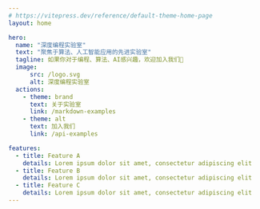 ```yaml
---
# https://vitepress.dev/reference/default-theme-home-page
layout: home

hero:
  name: "深度编程实验室"
  text: "聚焦于算法、人工智能应用的先进实验室"
  tagline: 如果你对于编程、算法、AI感兴趣，欢迎加入我们🎉
  image:
      src: /logo.svg
      alt: 深度编程实验室
  actions:
    - theme: brand
      text: 关于实验室
      link: /markdown-examples
    - theme: alt
      text: 加入我们
      link: /api-examples

features:
  - title: Feature A
    details: Lorem ipsum dolor sit amet, consectetur adipiscing elit
  - title: Feature B
    details: Lorem ipsum dolor sit amet, consectetur adipiscing elit
  - title: Feature C
    details: Lorem ipsum dolor sit amet, consectetur adipiscing elit
---
```


